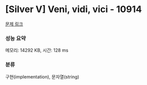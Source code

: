 # [Silver V] Veni, vidi, vici - 10914 

[문제 링크](https://www.acmicpc.net/problem/10914) 

### 성능 요약

메모리: 14292 KB, 시간: 128 ms

### 분류

구현(implementation), 문자열(string)

